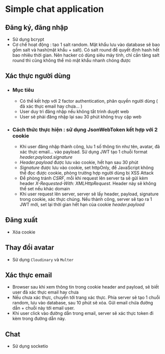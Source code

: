 # Simple chat application

## Đăng ký, đăng nhập
- Sử dụng bcrypt
- Cơ chế hoạt động : tạo 1 salt random. Mật khẩu lưu vào database sẽ bao gồm salt và hash(mật khẩu + salt). Có salt round để quyết định hash hết bao nhiêu thời gian. Nên hacker có dùng siêu máy tính, chỉ cần tăng salt round thì cũng không thể mò mật khẩu nhanh chóng được

## Xác thực người dùng
- ### Mục tiêu
    - Có thể kết hợp với 2 factor authentication, phân quyền người dùng ( đã xác thực email hay chưa... )
    - User duy trì đăng nhập nếu không tắt trình duyệt web 
    - User sẽ phải đăng nhập lại sau 30 phút không truy cập web 
- ### Cách thức thực hiện : sử dụng JsonWebToken kết hợp với 2 cookie
    - Khi user đăng nhập thành công, lưu 1 số thông tin như tên, avatar, đã xác thực email... vào payload. Sử dụng JWT tạo 1 chuỗi format *header.payload.signature*
    - *Header.payload* được lưu vào cookie, hết hạn sau 30 phút 
    - *Signature* được lưu vào cookie, set httpOnly, để JavaScript không thể đọc được cookie, phòng trường hợp người dùng bị XSS Attack
    - Để phòng tránh *CSRF*, mỗi khi request lên server ta sẽ gửi kèm header *X-Requested-With: XMLHttpRequest*. Header này sẽ không thể set nếu khác domain
    - Khi user request lên server, server sẽ lấy header, payload, signature trong cookie, xác thực chúng. Nếu thành công, server sẽ tạo ra 1 JWT mới, set lại thời gian hết hạn của cookie *header.payload*

## Đăng xuất
- Xóa cookie

## Thay đổi avatar 
- Sử dụng ```Cloudinary``` và ```Multer```

## Xác thực email 
- Browser sau khi xem thông tin trong cookie header and payload, sẽ biết user đã xác thực email hay chưa
- Nếu chưa xác thực, chuyển tới trang xác thực. Phía server sẽ tạo 1 chuỗi random, lưu vào database, sau 10 phút sẽ xóa. Gửi email chứa đường dẫn + chuỗi này tới email user.
- Khi user click vào đường dẫn trong email, server sẽ xác thực token đi kèm trong đường dẫn này. 

## Chat
- Sử dụng socketio







